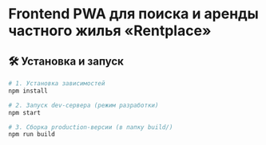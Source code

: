 # Frontend PWA для поиска и аренды частного жилья «Rentplace»

## 🛠️ Установка и запуск

```bash
# 1. Установка зависимостей
npm install

# 2. Запуск dev-сервера (режим разработки)
npm start

# 3. Сборка production-версии (в папку build/)
npm run build
